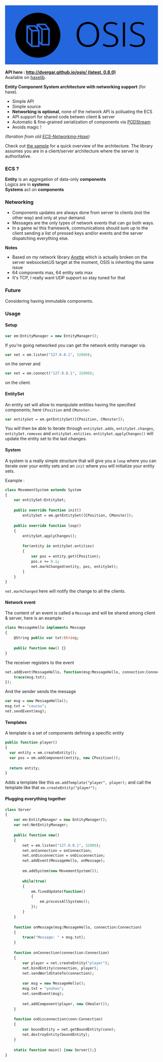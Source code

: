 ![OSIS Logo](logo.png)

**API here : [http://dvergar.github.io/osis/ (latest, ](http://dvergar.github.io/osis/) [0.8.0)](http://dvergar.github.io/osis/0.8.0/)**  
Available on [haxelib](https://lib.haxe.org/p/osis/).

**Entity Component System architecture with networking support** (for haxe).

 * Simple API
 * Simple source
 * **Networking is optional**, none of the network API is polluating the ECS
 * API support for shared code betwen client & server
 * Automatic & fine-grained serialization of components via [PODStream](https://github.com/Dvergar/PODStream)
 * Avoids magic !

*(Iteration from old [ECS-Networking-Haxe](https://github.com/Dvergar/ECS-Networking-Haxe))*
 
Check out [the sample](https://github.com/Dvergar/OSIS/tree/master/sample-openfl) for a quick overview of the architecture. The library assumes you are in a client/server architecture where the server is authoritative.

### ECS ?

**Entity** is an aggregation of data-only **components**  
Logics are in **systems**  
**Systems** act on **components**

### Networking
* Components updates are always done from server to clients (not the other way) and only at your demand.
* Messages are the only types of network events that can go both ways.
* In a game w/ this framework, communications should sum up to the client sending a list of pressed keys and/or events and the server dispatching everything else.

**Notes**

* Based on my network library [Anette](https://github.com/Dvergar/Anette) which is actually broken on the server websocket/JS target at the moment, OSIS is inheriting the same issue
* 64 components max, 64 entity sets max
* It's TCP, I really want UDP support so stay tuned for that

### Future
Considering having immutable components.

### Usage

#### Setup

```haxe
var em:EntityManager = new EntityManager();
```

If you're going networked you can get the network entity manager via.

```haxe
var net = em.listen("127.0.0.1", 32000);
```

on the server and

```haxe
var net = em.connect("127.0.0.1", 32000);
```
on the client.

#### EntitySet

An entity set will allow to manipulate entities having the specified components; here `CPosition` and `CMonster`.
```haxe
var entitySet = em.getEntitySet([CPosition, CMonster]);
```

You will then be able to iterate through `entitySet.adds`, `entitySet.changes`, `entitySet.removes` and `entitySet.entities`. `entitySet.applyChanges()` will update the entity set to the last changes.

#### System

A system is a really simple structure that will give you a `loop` where you can iterate over your entity sets and an `init` where you will initialize your entity sets.

Example :

```haxe
class MovementSystem extends System
{
    var entitySet:EntitySet;

    public override function init()
        entitySet = em.getEntitySet([CPosition, CMonster]);

    public override function loop()
    {
        entitySet.applyChanges();

        for(entity in entitySet.entities)
        {
            var pos = entity.get(CPosition);
            pos.x += 0.1;
            net.markChanged(entity, pos, entitySet);
        }
    }
}
```

`net.markChanged` here will notify the change to all the clients.

#### Network event

The content of an event is called a `Message` and will be shared among client & server, here is an example :

```haxe
class MessageHello implements Message
{
    @String public var txt:String;

    public function new() {}
}
```

The receiver registers to the event
```haxe
net.addEvent(MessageHello, function(msg:MessageHello, connection:Connection) {
    trace(msg.txt);
});
```

And the sender sends the message
```haxe
var msg = new MessageHello();
msg.txt = "coucou";
net.sendEvent(msg);
```

#### Templates

A template is a set of components defining a specific entity

```haxe
public function player()
{
  var entity = em.createEntity();
  var pos = em.addComponent(entity, new CPosition());

  return entity;
}
```

Adds a template like this
`em.addTemplate("player", player);`
and call the template like that `em.createEntity("player");`


#### Plugging everything together
```haxe
class Server
{
    var em:EntityManager = new EntityManager();
    var net:NetEntityManager;

    public function new()
    {
        net = em.listen("127.0.0.1", 32000);
        net.onConnection = onConnection;
        net.onDisconnection = onDisconnection;
        net.addEvent(MessageHello, onMessage);

        em.addSystem(new MovementSystem());

        while(true)
        {
            em.fixedUpdate(function()
            {
                em.processAllSystems();
            });
        }
    }

    function onMessage(msg:MessageHello, connection:Connection)
    {
        trace("Message: " + msg.txt);
    }
    
    function onConnection(connection:Connection)
    {
        var player = net.createEntity("player");
        net.bindEntity(connection, player);
        net.sendWorldStateTo(connection);

        var msg = new MessageHello();
        msg.txt = "youhou";
        net.sendEvent(msg);

        net.addComponent(player, new CHealer());
    }

    function onDisconnection(conn:Connection)
    {
        var boundEntity = net.getBoundEntity(conn);
        net.destroyEntity(boundEntity);
    }

    static function main() {new Server();}
}
```